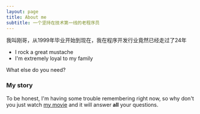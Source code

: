 ```yaml
---
layout: page
title: About me
subtitle: 一个坚持在技术第一线的老程序员
---
```


我叫刚哥，从1999年毕业开始到现在，我在程序开发行业竟然已经走过了24年

- I rock a great mustache
- I'm extremely loyal to my family

What else do you need?

### My story

To be honest, I'm having some trouble remembering right now, so why don't you just watch [my movie](https://en.wikipedia.org/wiki/The_Princess_Bride_%28film%29) and it will answer **all** your questions.
